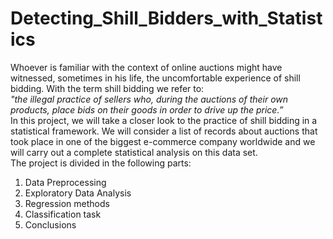 # Detecting_Shill_Bidders_with_Statistics
Whoever is familiar with the context of online auctions might have witnessed, sometimes in his life, the uncomfortable experience of shill bidding. With the term shill bidding we refer to: <br>
*"the illegal practice of sellers who, during the auctions of their own products, place bids on their goods in
order to drive up the price.”* <br>
In this project, we will take a closer look to the practice of shill bidding in a statistical framework. We will consider a list of records about auctions that took place in one of the biggest e-commerce company
worldwide and we will carry out a complete statistical analysis on this data set. <br>
The project is divided in the following parts:
1. Data Preprocessing
2. Exploratory Data Analysis
3. Regression methods
4. Classification task
5. Conclusions
